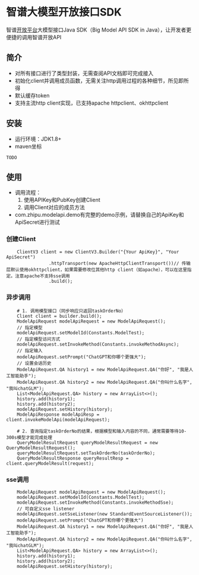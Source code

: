 # 智谱大模型开放接口SDK

智谱[开放平台](http://open.bigmodel.cn/howuse/platformintroduced)大模型接口Java SDK（Big Model API SDK in
Java），让开发者更便捷的调用智谱开放API

## 简介

- 对所有接口进行了类型封装，无需查阅API文档即可完成接入
- 初始化client并调用成员函数，无需关注http调用过程的各种细节，所见即所得
- 默认缓存token
- 支持主流http client实现，已支持apache httpclient、okhttpclient

## 安装

- 运行环境：JDK1.8+
- maven坐标

```
TODO
```

## 使用

- 调用流程：
    1. 使用APIKey和PubKey创建Client
    2. 调用Client对应的成员方法
- com.zhipu.modelapi.demo有完整的demo示例，请替换自己的ApiKey和ApiSecret进行测试

### 创建Client

```
    ClientV3 client = new ClientV3.Builder("{Your ApiKey}", "Your ApiSecret")
                .httpTransport(new ApacheHttpClientTransport())// 传输层默认使用okhttpclient，如果需要修改位其他http client（如apache），可以在这里指定。注意apache不支持sse调用
                .build();
```        

### 异步调用

```
    # 1. 调用模型接口（同步响应只返回taskOrderNo）
    Client client = builder.build();    
    ModelApiRequest modelApiRequest = new ModelApiRequest();
    // 指定模型
    modelApiRequest.setModelId(Constants.ModelTest);
    // 指定模型访问方式
    modelApiRequest.setInvokeMethod(Constants.invokeMethodAsync);
    // 指定输入
    modelApiRequest.setPrompt("ChatGPT和你哪个更强大");
    // 设置会话历史
    ModelApiRequest.QA history1 = new ModelApiRequest.QA("你好", "我是人工智能助手");
    ModelApiRequest.QA history2 = new ModelApiRequest.QA("你叫什么名字", "我叫chatGLM");
    List<ModelApiRequest.QA> history = new ArrayList<>();
    history.add(history1);
    history.add(history2);
    modelApiRequest.setHistory(history);
    ModelApiResponse modelApiResp = client.invokeModelApi(modelApiRequest);
    
    # 2. 查询指定taskOrderNo的结果，根据模型和输入内容的不同，通常需要等待10-300s模型才能完成处理
    QueryModelResultRequest queryModelResultRequest = new QueryModelResultRequest();
    queryModelResultRequest.setTaskOrderNo(taskOrderNo);
    QueryModelResultResponse queryResultResp = client.queryModelResult(request);
``` 

### sse调用
```
    ModelApiRequest modelApiRequest = new ModelApiRequest();
    modelApiRequest.setModelId(Constants.ModelTest);
    modelApiRequest.setInvokeMethod(Constants.invokeMethodSse);
    // 可自定义sse listener
    modelApiRequest.setSseListener(new StandardEventSourceListener());
    modelApiRequest.setPrompt("ChatGPT和你哪个更强大")
    ModelApiRequest.QA history1 = new ModelApiRequest.QA("你好", "我是人工智能助手");
    ModelApiRequest.QA history2 = new ModelApiRequest.QA("你叫什么名字", "我叫chatGLM");
    List<ModelApiRequest.QA> history = new ArrayList<>();
    history.add(history1);
    history.add(history2);
    modelApiRequest.setHistory(history);
```
